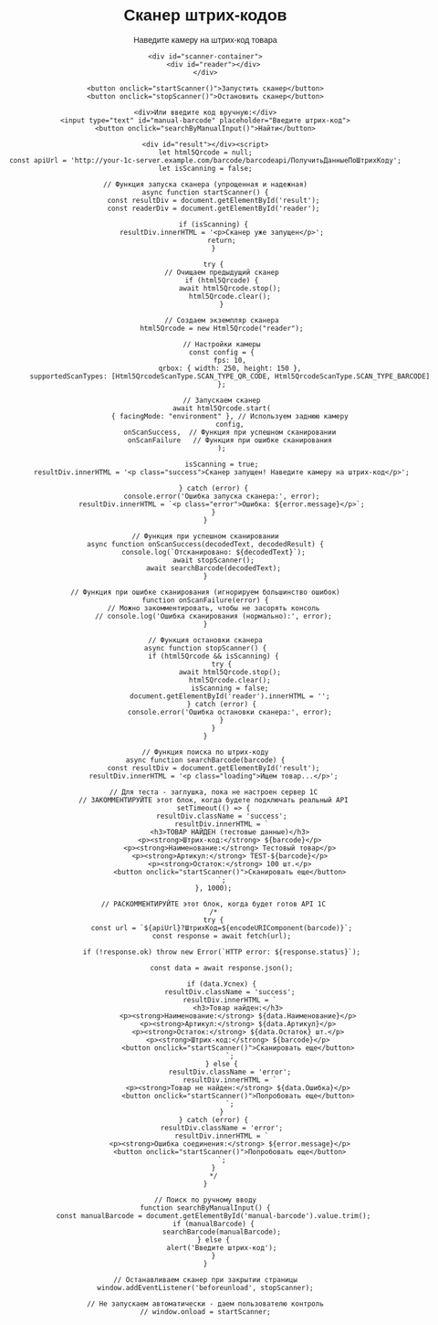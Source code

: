 <!DOCTYPE html>
<html lang="ru">
<head>
    <meta charset="UTF-8">
    <meta name="viewport" content="width=device-width, initial-scale=1.0">
    <title>Сканер штрих-кодов 1С</title>
    <style>
        body {
            font-family: sans-serif;
            max-width: 800px;
            margin: 0 auto;
            padding: 20px;
            text-align: center;
        }
        #scanner-container {
            width: 100%;
            max-width: 500px;
            margin: 20px auto;
            position: relative;
        }
        #interactive.viewport {
            width: 100%;
            height: 300px;
            border: 1px solid #ccc;
        }
        button {
            padding: 10px 20px;
            font-size: 16px;
            margin: 10px;
            cursor: pointer;
        }
        #result {
            margin-top: 20px;
            padding: 15px;
            border-radius: 5px;
            text-align: left;
        }
        .success {
            background-color: #d4edda;
            border: 1px solid #c3e6cb;
            color: #155724;
        }
        .error {
            background-color: #f8d7da;
            border: 1px solid #f5c6cb;
            color: #721c24;
        }
        .loading {
            color: #856404;
        }
    </style>
    <!-- Подключаем библиотеку для сканирования -->
    <script type="text/javascript" src="https://unpkg.com/html5-qrcode@2.3.8/minified/html5-qrcode.min.js"></script>
</head>
<body>
    <h1>Сканер штрих-кодов</h1>
    <p>Наведите камеру на штрих-код товара</p>

    <div id="scanner-container">
        <div id="reader"></div>
    </div>

    <button onclick="startScanner()">Запустить сканер</button>
    <button onclick="stopScanner()">Остановить сканер</button>

    <div>Или введите код вручную:</div>
    <input type="text" id="manual-barcode" placeholder="Введите штрих-код">
    <button onclick="searchByManualInput()">Найти</button>

    <div id="result"></div><script>
    let html5Qrcode = null;
    const apiUrl = 'http://your-1c-server.example.com/barcode/barcodeapi/ПолучитьДанныеПоШтрихКоду';
    let isScanning = false;

    // Функция запуска сканера (упрощенная и надежная)
    async function startScanner() {
        const resultDiv = document.getElementById('result');
        const readerDiv = document.getElementById('reader');
        
        if (isScanning) {
            resultDiv.innerHTML = '<p>Сканер уже запущен</p>';
            return;
        }

        try {
            // Очищаем предыдущий сканер
            if (html5Qrcode) {
                await html5Qrcode.stop();
                html5Qrcode.clear();
            }

            // Создаем экземпляр сканера
            html5Qrcode = new Html5Qrcode("reader");
            
            // Настройки камеры
            const config = {
                fps: 10,
                qrbox: { width: 250, height: 150 },
                supportedScanTypes: [Html5QrcodeScanType.SCAN_TYPE_QR_CODE, Html5QrcodeScanType.SCAN_TYPE_BARCODE]
            };

            // Запускаем сканер
            await html5Qrcode.start(
                { facingMode: "environment" }, // Используем заднюю камеру
                config,
                onScanSuccess,  // Функция при успешном сканировании
                onScanFailure   // Функция при ошибке сканирования
            );

            isScanning = true;
            resultDiv.innerHTML = '<p class="success">Сканер запущен! Наведите камеру на штрих-код</p>';

        } catch (error) {
            console.error('Ошибка запуска сканера:', error);
            resultDiv.innerHTML = `<p class="error">Ошибка: ${error.message}</p>`;
        }
    }

    // Функция при успешном сканировании
    async function onScanSuccess(decodedText, decodedResult) {
        console.log(`Отсканировано: ${decodedText}`);
        await stopScanner();
        await searchBarcode(decodedText);
    }

    // Функция при ошибке сканирования (игнорируем большинство ошибок)
    function onScanFailure(error) {
        // Можно закомментировать, чтобы не засорять консоль
        // console.log('Ошибка сканирования (нормально):', error);
    }

    // Функция остановки сканера
    async function stopScanner() {
        if (html5Qrcode && isScanning) {
            try {
                await html5Qrcode.stop();
                html5Qrcode.clear();
                isScanning = false;
                document.getElementById('reader').innerHTML = '';
            } catch (error) {
                console.error('Ошибка остановки сканера:', error);
            }
        }
    }

    // Функция поиска по штрих-коду
    async function searchBarcode(barcode) {
        const resultDiv = document.getElementById('result');
        resultDiv.innerHTML = '<p class="loading">Ищем товар...</p>';

        // Для теста - заглушка, пока не настроен сервер 1С
        // ЗАКОММЕНТИРУЙТЕ этот блок, когда будете подключать реальный API
        setTimeout(() => {
            resultDiv.className = 'success';
            resultDiv.innerHTML = `
                <h3>ТОВАР НАЙДЕН (тестовые данные)</h3>
                <p><strong>Штрих-код:</strong> ${barcode}</p>
                <p><strong>Наименование:</strong> Тестовый товар</p>
                <p><strong>Артикул:</strong> TEST-${barcode}</p>
                <p><strong>Остаток:</strong> 100 шт.</p>
                <button onclick="startScanner()">Сканировать еще</button>
            `;
        }, 1000);

        // РАСКОММЕНТИРУЙТЕ этот блок, когда будет готов API 1С
        /*
        try {
            const url = `${apiUrl}?ШтрихКод=${encodeURIComponent(barcode)}`;
            const response = await fetch(url);
            
            if (!response.ok) throw new Error(`HTTP error: ${response.status}`);
            
            const data = await response.json();
            
            if (data.Успех) {
                resultDiv.className = 'success';
                resultDiv.innerHTML = `
                    <h3>Товар найден:</h3>
                    <p><strong>Наименование:</strong> ${data.Наименование}</p>
                    <p><strong>Артикул:</strong> ${data.Артикул}</p>
                    <p><strong>Остаток:</strong> ${data.Остаток} шт.</p>
                    <p><strong>Штрих-код:</strong> ${barcode}</p>
                    <button onclick="startScanner()">Сканировать еще</button>
                `;
            } else {
                resultDiv.className = 'error';
                resultDiv.innerHTML = `
                    <p><strong>Товар не найден:</strong> ${data.Ошибка}</p>
                    <button onclick="startScanner()">Попробовать еще</button>
                `;
            }
        } catch (error) {
            resultDiv.className = 'error';
            resultDiv.innerHTML = `
                <p><strong>Ошибка соединения:</strong> ${error.message}</p>
                <button onclick="startScanner()">Попробовать еще</button>
            `;
        }
        */
    }

    // Поиск по ручному вводу
    function searchByManualInput() {
        const manualBarcode = document.getElementById('manual-barcode').value.trim();
        if (manualBarcode) {
            searchBarcode(manualBarcode);
        } else {
            alert('Введите штрих-код');
        }
    }

    // Останавливаем сканер при закрытии страницы
    window.addEventListener('beforeunload', stopScanner);
    
    // Не запускаем автоматически - даем пользователю контроль
    // window.onload = startScanner;
</script>
</body>
</html>
